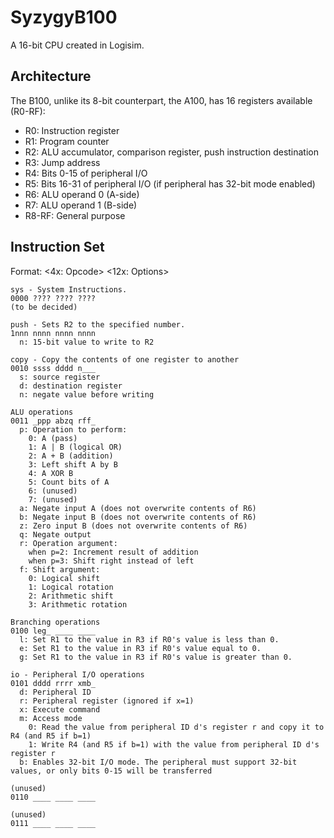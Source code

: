 # SyzygyB100
A 16-bit CPU created in Logisim.

## Architecture
The B100, unlike its 8\-bit counterpart, the A100, has 16 registers available (R0\-RF):
* R0: Instruction register
* R1: Program counter
* R2: ALU accumulator, comparison register, push instruction destination
* R3: Jump address
* R4: Bits 0-15 of peripheral I/O
* R5: Bits 16-31 of peripheral I/O (if peripheral has 32-bit mode enabled)
* R6: ALU operand 0 (A-side)
* R7: ALU operand 1 (B-side)
* R8\-RF: General purpose

## Instruction Set
Format: <4x: Opcode\> <12x: Options\>
```
sys - System Instructions.
0000 ???? ???? ????
(to be decided)

push - Sets R2 to the specified number.
1nnn nnnn nnnn nnnn
  n: 15-bit value to write to R2
  
copy - Copy the contents of one register to another
0010 ssss dddd n___
  s: source register
  d: destination register
  n: negate value before writing
  
ALU operations
0011 _ppp abzq rff_
  p: Operation to perform:
    0: A (pass)
    1: A | B (logical OR)
    2: A + B (addition)
    3: Left shift A by B
    4: A XOR B
    5: Count bits of A
    6: (unused)
    7: (unused)
  a: Negate input A (does not overwrite contents of R6)
  b: Negate input B (does not overwrite contents of R6)
  z: Zero input B (does not overwrite contents of R6)
  q: Negate output
  r: Operation argument:
    when p=2: Increment result of addition
    when p=3: Shift right instead of left
  f: Shift argument:
    0: Logical shift
    1: Logical rotation
    2: Arithmetic shift
    3: Arithmetic rotation

Branching operations
0100 leg_ ____ ____
  l: Set R1 to the value in R3 if R0's value is less than 0.
  e: Set R1 to the value in R3 if R0's value equal to 0.
  g: Set R1 to the value in R3 if R0's value is greater than 0.

io - Peripheral I/O operations
0101 dddd rrrr xmb_
  d: Peripheral ID
  r: Peripheral register (ignored if x=1)
  x: Execute command
  m: Access mode
    0: Read the value from peripheral ID d's register r and copy it to R4 (and R5 if b=1)
    1: Write R4 (and R5 if b=1) with the value from peripheral ID d's register r
  b: Enables 32-bit I/O mode. The peripheral must support 32-bit values, or only bits 0-15 will be transferred

(unused)
0110 ____ ____ ____

(unused)
0111 ____ ____ ____

```
